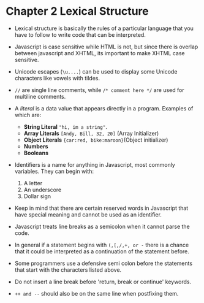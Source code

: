 # Chapter 2 Lexical Structure #
* Lexical structure is basically the rules of a particular language
that you have to follow to write code that can be interpreted.

* Javascript is case sensitive while HTML is not, but since
there is overlap between javascript and XHTML, its important
to make XHTML case sensitive.

* Unicode escapes (`\u....`) can be used to display some Unicode
characters like vowels with tildes.

* `//` are single line comments, while `/* comment here */`
are used for multiline comments.

* A *literal* is a data value that appears directly in
a program. Examples of which are:
  * **String Literal** `"hi, im a string"`.
  * **Array Literals** `[Andy, Bill, 32, 20]` (Array Initializer)
  * **Object Literals** `{car:red, bike:maroon}`(Object initializer)
  * **Numbers**
  * **Booleans**

* Identifiers is a name for anything in Javascript, most commonly variables.
They can begin with:
  1. A letter
  2. An underscore
  3. Dollar sign

* Keep in mind that there are certain reserved words in
Javascript that have special meaning and cannot be used
as an identifier.

* Javascript treats line breaks as a semicolon when it
cannot parse the code.

* In general if a statement begins with `(,[,/,+, or -` there
  is a chance that it could be interpreted as a continuation
  of the statement before.

* Some programmers use a defensive semi colon before the
  statements that start with the characters listed above.

* Do not insert a line break before 'return, break or continue' keywords.

* `++ and --` should also be on the same line when postfixing them.

